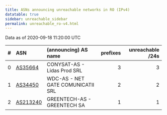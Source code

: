 ```yaml
---
title: ASNs announcing unreachable networks in RO (IPv4)
datatable: true
sidebar: unreachable_sidebar
permalink: unreachable_ro-v4.html
---
```


Data as of 2020-09-18 11:20:00 UTC


<div class="datatable-begin"></div>

|   # | ASN                                      | (announcing) AS name              |   prefixes |   unreachable /24s |
|----:|:-----------------------------------------|:----------------------------------|-----------:|-------------------:|
|   0 | [AS35664](unreachable_AS35664-v4.html)   | CONYSAT-AS - Lidas Prod SRL       |          3 |                  3 |
|   1 | [AS34450](unreachable_AS34450-v4.html)   | WDC-AS - NET GATE COMUNICATII SRL |          2 |                  2 |
|   2 | [AS213240](unreachable_AS213240-v4.html) | GREENTECH-AS - GREENTECH SA       |          1 |                  1 |

<div class="datatable-end"></div>